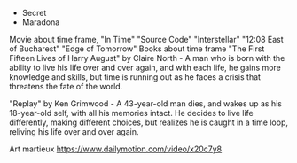 - Secret
- Maradona






Movie about time frame, 
"In Time"
"Source Code"
"Interstellar"
"12:08 East of Bucharest"
"Edge of Tomorrow"
Books about time frame
"The First Fifteen Lives of Harry August" by Claire North - A man who is born with the ability to live his life over and over again, and with each life, he gains more knowledge and skills, but time is running out as he faces a crisis that threatens the fate of the world.

"Replay" by Ken Grimwood - A 43-year-old man dies, and wakes up as his 18-year-old self, with all his memories intact. He decides to live life differently, making different choices, but realizes he is caught in a time loop, reliving his life over and over again.

Art martieux
https://www.dailymotion.com/video/x20c7y8
